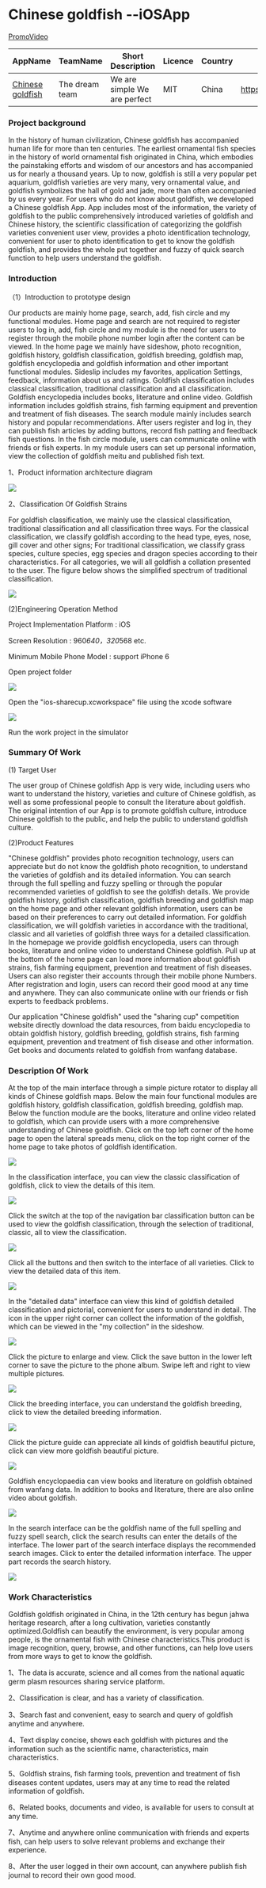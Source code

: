 # Chinese goldfish --iOSApp
[PromoVideo](https://www.youtube.com/watch?v=A5C_qSEYK3g&feature=youtu.be)


 
AppName | TeamName | Short Description | Licence | Country | Author |
--------- | ---------------------- |  ---------------------- | ---------------------- | ---------------------- | -------------
 [Chinese goldfish](https://github.com/AkaShark/ChineseGoldFish)| The dream team |We are simple We are  perfect| MIT | China | https://github.com/AkaShark

### Project background
In the history of human civilization, Chinese goldfish has accompanied human life for more than ten centuries. The earliest ornamental fish species in the history of world ornamental fish originated in China, which embodies the painstaking efforts and wisdom of our ancestors and has accompanied us for nearly a thousand years. Up to now, goldfish is still a very popular pet aquarium, goldfish varieties are very many, very ornamental value, and goldfish symbolizes the hall of gold and jade, more than often accompanied by us every year. For users who do not know about goldfish, we developed a Chinese goldfish App. App includes most of the information, the variety of goldfish to the public comprehensively introduced varieties of goldfish and Chinese history, the scientific classification of categorizing the goldfish varieties convenient user view, provides a photo identification technology, convenient for user to photo identification to get to know the goldfish goldfish, and provides the whole put together and fuzzy of quick search function to help users understand the goldfish.
	
### Introduction
（1）Introduction to prototype design

Our products are mainly home page, search, add, fish circle and my functional modules. Home page and search are not required to register users to log in, add, fish circle and my module is the need for users to register through the mobile phone number login after the content can be viewed. In the home page we mainly have sideshow, photo recognition, goldfish history, goldfish classification, goldfish breeding, goldfish map, goldfish encyclopedia and goldfish information and other important functional modules. Sideslip includes my favorites, application Settings, feedback, information about us and ratings. Goldfish classification includes classical classification, traditional classification and all classification. Goldfish encyclopedia includes books, literature and online video. Goldfish information includes goldfish strains, fish farming equipment and prevention and treatment of fish diseases. The search module mainly includes search history and popular recommendations. After users register and log in, they can publish fish articles by adding buttons, record fish patting and feedback fish questions. In the fish circle module, users can communicate online with friends or fish experts. In my module users can set up personal information, view the collection of goldfish meitu and published fish text.

1、Product information architecture diagram

![](https://ws1.sinaimg.cn/large/007fLiCegy1fxq2djvccuj30x1136jtt.jpg)

2、Classification Of Goldfish Strains

For goldfish classification, we mainly use the classical classification, traditional classification and all classification three ways. For the classical classification, we classify goldfish according to the head type, eyes, nose, gill cover and other signs; For traditional classification, we classify grass species, culture species, egg species and dragon species according to their characteristics. For all categories, we will all goldfish a collation presented to the user. The figure below shows the simplified spectrum of traditional classification.

![](https://ws1.sinaimg.cn/large/007fLiCegy1fxq2dqn3u8j30ig0oj426.jpg)

  (2)Engineering Operation Method
  
  Project Implementation Platform : iOS
  
  Screen Resolution : 960*640，320*568 etc.
  
  Minimum Mobile Phone Model : support iPhone 6
  
  Open project folder
  
  ![](https://ws1.sinaimg.cn/large/007fLiCegy1fxq2dutubqj30ok0dmmzc.jpg)
  
  Open the "ios-sharecup.xcworkspace" file using the xcode software
  
  ![](https://ws1.sinaimg.cn/large/007fLiCegy1fxq2dyzjrpj311p0r3jtw.jpg)
  
  Run the work project in the simulator
  
### Summary Of Work

  (1) Target User
  
The user group of Chinese goldfish App is very wide, including users who want to understand the history, varieties and culture of Chinese goldfish, as well as some professional people to consult the literature about goldfish. The original intention of our App is to promote goldfish culture, introduce Chinese goldfish to the public, and help the public to understand goldfish culture.

  (2)Product Features
  
  "Chinese goldfish" provides photo recognition technology, users can appreciate but do not know the goldfish photo recognition, to understand the varieties of goldfish and its detailed information. You can search through the full spelling and fuzzy spelling or through the popular recommended varieties of goldfish to see the goldfish details. We provide goldfish history, goldfish classification, goldfish breeding and goldfish map on the home page and other relevant goldfish information, users can be based on their preferences to carry out detailed information. For goldfish classification, we will goldfish varieties in accordance with the traditional, classic and all varieties of goldfish three ways for a detailed classification. In the homepage we provide goldfish encyclopedia, users can through books, literature and online video to understand Chinese goldfish. Pull up at the bottom of the home page can load more information about goldfish strains, fish farming equipment, prevention and treatment of fish diseases. Users can also register their accounts through their mobile phone Numbers. After registration and login, users can record their good mood at any time and anywhere. They can also communicate online with our friends or fish experts to feedback problems.
  
Our application "Chinese goldfish" used the "sharing cup" competition website directly download the data resources, from baidu encyclopedia to obtain goldfish history, goldfish breeding, goldfish strains, fish farming equipment, prevention and treatment of fish disease and other information. Get books and documents related to goldfish from wanfang database.

### Description Of Work

At the top of the main interface through a simple picture rotator to display all kinds of Chinese goldfish maps. Below the main four functional modules are goldfish history, goldfish classification, goldfish breeding, goldfish map. Below the function module are the books, literature and online video related to goldfish, which can provide users with a more comprehensive understanding of Chinese goldfish. Click on the top left corner of the home page to open the lateral spreads menu, click on the top right corner of the home page to take photos of goldfish identification.

![](https://ws1.sinaimg.cn/large/007fLiCegy1fxq2tyj2xtj30as0j745l.jpg)

In the classification interface, you can view the classic classification of goldfish, click to view the details of this item.

![](https://ws1.sinaimg.cn/large/007fLiCely1fxpaj3iwk8j30as0j747f.jpg)

Click the switch at the top of the navigation bar classification button can be used to view the goldfish classification, through the selection of traditional, classic, all to view the classification.

![](https://ws1.sinaimg.cn/large/007fLiCegy1fxq2ttyhijj30as0j7n3s.jpg)

Click all the buttons and then switch to the interface of all varieties. Click to view the detailed data of this item.

![](https://ws1.sinaimg.cn/large/007fLiCely1fxpaj3prhgj30as0j7alg.jpg)

In the "detailed data" interface can view this kind of goldfish detailed classification and pictorial, convenient for users to understand in detail. The icon in the upper right corner can collect the information of the goldfish, which can be viewed in the "my collection" in the sideshow.

![](https://ws1.sinaimg.cn/large/007fLiCely1fxpaj3x656j30as0j60zn.jpg)

Click the picture to enlarge and view. Click the save button in the lower left corner to save the picture to the phone album. Swipe left and right to view multiple pictures.

![](https://ws1.sinaimg.cn/large/007fLiCegy1fxq2zvfruwj30ar0j6ae3.jpg)

Click the breeding interface, you can understand the goldfish breeding, click to view the detailed breeding information.

![](https://ws1.sinaimg.cn/large/007fLiCegy1fxq3ttc49lj30as0j8aez.jpg)

Click the picture guide can appreciate all kinds of goldfish beautiful picture, click can view more goldfish beautiful picture.

![](https://ws1.sinaimg.cn/large/007fLiCegy1fxq3txm795j30as0j7do9.jpg)

Goldfish encyclopaedia can view books and literature on goldfish obtained from wanfang data. In addition to books and literature, there are also online video about goldfish.

![](https://ws1.sinaimg.cn/large/007fLiCegy1fxq2zq2mwuj30as0j70zg.jpg)

In the search interface can be the goldfish name of the full spelling and fuzzy spell search, click the search results can enter the details of the interface. The lower part of the search interface displays the recommended search images. Click to enter the detailed information interface. The upper part records the search history.

![](https://ws1.sinaimg.cn/large/007fLiCegy1fxq2zrqs0qj30as0j640s.jpg)

### Work Characteristics
Goldfish goldfish originated in China, in the 12th century has begun jahwa heritage research, after a long cultivation, varieties constantly optimized.Goldfish can beautify the environment, is very popular among people, is the ornamental fish with Chinese characteristics.This product is image recognition, query, browse, and other functions, can help love users from more ways to get to know the goldfish.

1、The data is accurate, science and all comes from the national aquatic germ plasm resources sharing service platform.

2、Classification is clear, and has a variety of classification.

3、Search fast and convenient, easy to search and query of goldfish anytime and anywhere.

4、Text display concise, shows each goldfish with pictures and the information such as the scientific name, characteristics, main characteristics.

5、Goldfish strains, fish farming tools, prevention and treatment of fish diseases content updates, users may at any time to read the related information of goldfish.

6、Related books, documents and video, is available for users to consult at any time.

7、Anytime and anywhere online communication with friends and experts fish, can help users to solve relevant problems and exchange their experience.

8、After the user logged in their own account, can anywhere publish fish journal to record their own good mood.



